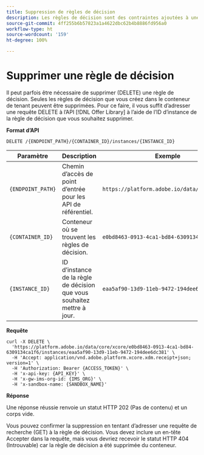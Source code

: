 ```yaml
---
title: Suppression de règles de décision
description: Les règles de décision sont des contraintes ajoutées à une offre personnalisée et appliquées à un profil pour déterminer son éligibilité.
source-git-commit: 4ff255b6b57823a1a4622dbc62b4b8886fd956a0
workflow-type: ht
source-wordcount: '159'
ht-degree: 100%

---
```


# Supprimer une règle de décision

Il peut parfois être nécessaire de supprimer (DELETE) une règle de décision. Seules les règles de décision que vous créez dans le conteneur de tenant peuvent être supprimées. Pour ce faire, il vous suffit d’adresser une requête DELETE à l’API [!DNL Offer Library] à l’aide de l’ID d’instance de la règle de décision que vous souhaitez supprimer.

**Format d’API**

```http
DELETE /{ENDPOINT_PATH}/{CONTAINER_ID}/instances/{INSTANCE_ID}
```

| Paramètre | Description | Exemple |
| --------- | ----------- | ------- |
| `{ENDPOINT_PATH}` | Chemin d’accès de point d’entrée pour les API de référentiel. | `https://platform.adobe.io/data/core/xcore/` |
| `{CONTAINER_ID}` | Conteneur où se trouvent les règles de décision. | `e0bd8463-0913-4ca1-bd84-6309134ca1f6` |
| `{INSTANCE_ID}` | ID d’instance de la règle de décision que vous souhaitez mettre à jour. | `eaa5af90-13d9-11eb-9472-194dee6dc381` |

**Requête**

```shell
curl -X DELETE \
  'https://platform.adobe.io/data/core/xcore/e0bd8463-0913-4ca1-bd84-6309134ca1f6/instances/eaa5af90-13d9-11eb-9472-194dee6dc381' \
  -H 'Accept: application/vnd.adobe.platform.xcore.xdm.receipt+json; version=1' \
  -H 'Authorization: Bearer {ACCESS_TOKEN}' \
  -H 'x-api-key: {API_KEY}' \
  -H 'x-gw-ims-org-id: {IMS_ORG}' \
  -H 'x-sandbox-name: {SANDBOX_NAME}'
```

**Réponse**

Une réponse réussie renvoie un statut HTTP 202 (Pas de contenu) et un corps vide.

Vous pouvez confirmer la suppression en tentant d’adresser une requête de recherche (GET) à la règle de décision. Vous devez inclure un en-tête Accepter dans la requête, mais vous devriez recevoir le statut HTTP 404 (Introuvable) car la règle de décision a été supprimée du conteneur.
